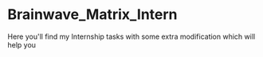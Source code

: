 # Brainwave_Matrix_Intern
Here you'll find my Internship tasks with some extra modification which will help you 
